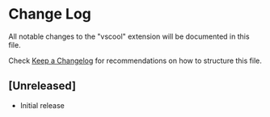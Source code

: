 # Change Log

All notable changes to the "vscool" extension will be documented in this file.

Check [Keep a Changelog](http://keepachangelog.com/) for recommendations on how to structure this file.

## [Unreleased]

- Initial release